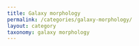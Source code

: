 ```yaml
---
title: Galaxy morphology
permalink: /categories/galaxy-morphology/
layout: category
taxonomy: galaxy morphology
---
```

